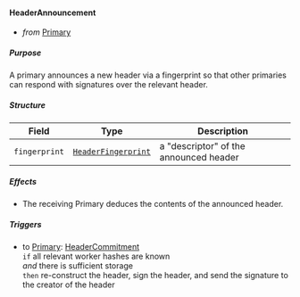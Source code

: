 #### HeaderAnnouncement
- _from_ [Primary](../primary.md)

##### Purpose
<!-- --8<-- [start:blurb] -->
A primary announces a new header via a fingerprint so that other primaries can respond with signatures over the relevant header.
<!-- --8<-- [end:blurb] -->

##### Structure
| Field | Type | Description |
|-------|------|-------------|
| `fingerprint` | [`HeaderFingerprint`](#HeaderFingerprint) | a "descriptor" of the announced header |

##### Effects
- The receiving Primary deduces the contents of the announced header.

##### Triggers
- to [Primary](../primary.md): [HeaderCommitment](./header-commitment.md)  
  `if` all relevant worker hashes are known  
  _and_ there is sufficient storage  
  `then` re-construct the header, sign the header, and send the signature to the creator of the header
